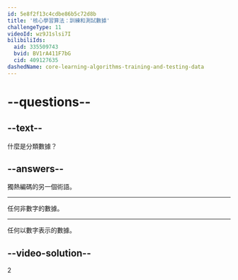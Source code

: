 ```yaml
---
id: 5e8f2f13c4cdbe86b5c72d8b
title: '核心學習算法：訓練和測試數據'
challengeType: 11
videoId: wz9J1slsi7I
bilibiliIds:
  aid: 335509743
  bvid: BV1rA411F7bG
  cid: 409127635
dashedName: core-learning-algorithms-training-and-testing-data
---
```


# --questions--

## --text--

什麼是分類數據？

## --answers--

獨熱編碼的另一個術語。

---

任何非數字的數據。

---

任何以數字表示的數據。

## --video-solution--

2


